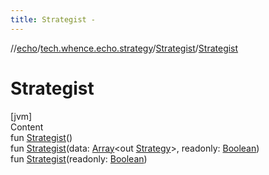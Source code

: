 ```yaml
---
title: Strategist -
---
```

//[echo](../../index.md)/[tech.whence.echo.strategy](../index.md)/[Strategist](index.md)/[Strategist](-strategist.md)



# Strategist  
[jvm]  
Content  
fun [Strategist](-strategist.md)()  
fun [Strategist](-strategist.md)(data: [Array](https://kotlinlang.org/api/latest/jvm/stdlib/kotlin/-array/index.html)<out [Strategy](../-strategy/index.md)>, readonly: [Boolean](https://kotlinlang.org/api/latest/jvm/stdlib/kotlin/-boolean/index.html))  
fun [Strategist](-strategist.md)(readonly: [Boolean](https://kotlinlang.org/api/latest/jvm/stdlib/kotlin/-boolean/index.html))  



